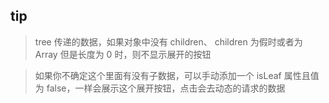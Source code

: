 ## tip

> tree 传递的数据，如果对象中没有 children、 children 为假时或者为 Array 但是长度为 0 时，则不显示展开的按钮

> 如果你不确定这个里面有没有子数据，可以手动添加一个 isLeaf 属性且值为 false，一样会展示这个展开按钮，点击会去动态的请求的数据
